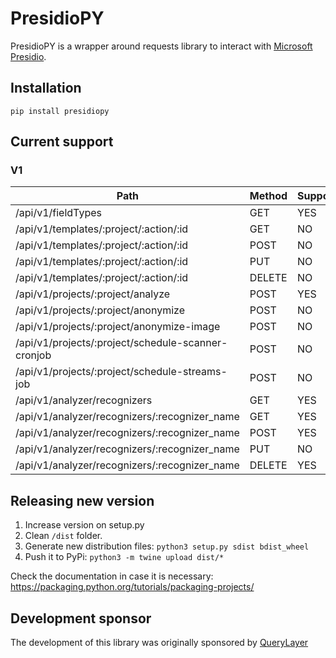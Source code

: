 # PresidioPY

PresidioPY is a wrapper around requests library to interact with [Microsoft Presidio](https://github.com/microsoft/presidio).

## Installation

`pip install presidiopy`

## Current support

### V1

| Path                                               | Method          | Supported |
| -------------------------------------------------- | --------------- | --------- |
| /api/v1/fieldTypes                                 | GET             | YES       |
| /api/v1/templates/:project/:action/:id             | GET             | NO        |
| /api/v1/templates/:project/:action/:id             | POST            | NO        |
| /api/v1/templates/:project/:action/:id             | PUT             | NO        |
| /api/v1/templates/:project/:action/:id             | DELETE          | NO        |
| /api/v1/projects/:project/analyze                  | POST            | YES       |
| /api/v1/projects/:project/anonymize                | POST            | NO        |
| /api/v1/projects/:project/anonymize-image          | POST            | NO        |
| /api/v1/projects/:project/schedule-scanner-cronjob | POST            | NO        |
| /api/v1/projects/:project/schedule-streams-job     | POST            | NO        |
| /api/v1/analyzer/recognizers                       | GET             | YES       |
| /api/v1/analyzer/recognizers/:recognizer_name      | GET             | YES       |
| /api/v1/analyzer/recognizers/:recognizer_name      | POST            | YES       |
| /api/v1/analyzer/recognizers/:recognizer_name      | PUT             | NO        |
| /api/v1/analyzer/recognizers/:recognizer_name      | DELETE          | YES       |

## Releasing new version

1. Increase version on setup.py
2. Clean `/dist` folder.
3. Generate new distribution files: `python3 setup.py sdist bdist_wheel`
4. Push it to PyPi: `python3 -m twine upload dist/*`

Check the documentation in case it is necessary: https://packaging.python.org/tutorials/packaging-projects/

## Development sponsor

The development of this library was originally sponsored by [QueryLayer](https://www.querylayer.com/)
